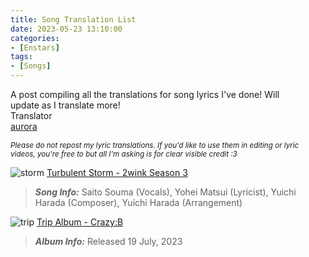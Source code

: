 ```yaml
---
title: Song Translation List
date: 2023-05-23 13:10:00
categories:
- [Enstars]
tags:
- [Songs]
---
```


<div class="preview-wrapper reverse" style="--storyColor: #hex;--storyColor-rgb: r,g,b;--storyColor-h: hue;--storyColor-s: saturation%;--storyColor-l: lightness%;">
  <div class="grid-wrapper">
      <div class="preview-background" style="background-image: url('https://cdn.discordapp.com/attachments/1110345002015535124/1110364701495406704/Screenshot_2023-05-22_at_7.53.12_PM.png')"></div>
      <div class="preview-box" style="background: calc(var(--card-background) + 2%)">
          <div class="info-area">
              <div class="synopsis" style="width: 90%;">
                A post compiling all the translations for song lyrics I've done! Will update as I translate more!
              </div>
          </div>
          <div class="info-item tl">
              <div class="label">
                  Translator
              </div>
              <div class="value">
                  <a href="https://twitter.com/azurecrystalz">aurora</a>
              </div>
            </div>
        </div>
  </div>
</div>

<!-- more -->

<div style="margin-top: 3%">
  <style>
    [character] {
      --dark-mode: hsl(var(--hue), 30%, 30%);
      display: flex;
    }
    [character]::before {
      position: absolute;
      margin-left: 75px;
    }
    [character] p {
      max-width: calc(100% - 75px);
      margin-left: 75px;
      color: inherit;
    }
    :root[theme='dark'] [character] p {
      background: var(--dark-mode);
    }
    :root[theme='dark'] [character] p .thought {
      color: #9f9fff;
    }
    :root[theme='light'] [character] p {
      background: var(--light-mode);
    }
    [character] p:first-child {
      margin-top: 20px;
      border-top-left-radius: 0px;
    }
    [character] p:first-child::before {
      position: absolute;
      left: 0;
    }
    [character]::after {
      display: none;
      left: 65px;
      top: 37px;
    }
    .msr-narration {
      display: flex;
      align-items: center;
      margin: 20px 0px;
      gap: 5px;
    }
    .msr-narration::before {
      content: "";
      display: inline-block;
      background: var(--article-text);
      height: 1px;
      width: 15%;
    }
    .msr-narration p {
      margin: 0;
    }
  </style>

<sup><i>Please do not repost my lyric translations. If you'd like to use them in editing or lyric videos, you're free to but all I'm asking is for clear visible credit :3</a></i></sup>

![storm](https://cdn.discordapp.com/attachments/1110345002015535124/1110367830756565064/IMG_4880.png)
[Turbulent Storm - 2wink Season 3](/2023/05/22/turbulent-storm/)
> ***Song Info:*** Saito Souma (Vocals), Yohei Matsui (Lyricist), Yuichi Harada (Composer), Yuichi Harada (Arrangement)

![trip](https://cdn.discordapp.com/attachments/1110345002015535124/1113279222463594596/IMG_5081.png)
[Trip Album - Crazy:B](/2023/05/30/trip-album/)
> ***Album Info:*** Released 19 July, 2023

  </div>